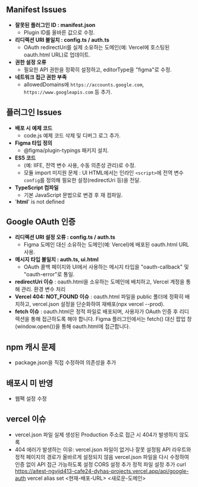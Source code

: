## Manifest Issues

- **잘못된 플러그인 ID : manifest.json**
  - Plugin ID를 올바른 값으로 수정.
- **리디렉션 URI 불일치 : config.ts / auth.ts**
  - OAuth redirectUri를 실제 소유하는 도메인(예: Vercel에 호스팅된 oauth.html URL)로 업데이트.
- **권한 설정 오류**
  - 필요한 API 권한을 정확히 설정하고, editorType을 "figma"로 수정.
- **네트워크 접근 권한 부족**
  - allowedDomains에 `https://accounts.google.com`, `https://www.googleapis.com` 등 추가.

## 플러그인 Issues

- **배포 시 예제 코드**
  - code.js 예제 코드 삭제 및 디버그 로그 추가.
- **Figma 타입 정의**
  - @figma/plugin-typings 패키지 설치.
- **ES5 코드**
  - (예: IIFE, 전역 변수 사용, 수동 의존성 관리)로 수정.
  - 모듈 import 미지원 문제 : UI HTML에서는 인라인 `<script>`에 전역 변수 `config`를 정의해 필요한 설정(redirectUri 등)을 전달.
- **TypeScript 컴파일**
  - 기본 JavaScript 문법으로 변경 후 재 컴파일.
- '**html**' is not defined

## Google OAuth 인증

- **리디렉션 URI 설정 오류 : config.ts / auth.ts**
  - Figma 도메인 대신 소유하는 도메인(예: Vercel)에 배포된 oauth.html URL 사용.
- **메시지 타입 불일치 : auth.ts, ui.html**
  - OAuth 콜백 페이지와 UI에서 사용하는 메시지 타입을 "oauth-callback" 및 "oauth-error"로 통일.
- **redirectUri 이슈** : oauth.html을 소유하는 도메인에 배치하고, Vercel 계정을 통해 관리. 환경 변수 처리
- **Vercel 404: NOT_FOUND 이슈** : oauth.html 파일을 public 폴더에 정확히 배치하고, vercel.json 설정을 단순화하여 재배포(npx vercel --prod).
- **fetch 이슈** : oauth.html은 정적 파일로 배포되며, 사용자가 OAuth 인증 후 리디렉션을 통해 접근하도록 해야 합니다. Figma 플러그인에서는 fetch() 대신 팝업 창(window.open())을 통해 oauth.html에 접근합니다.

## npm 캐시 문제

- package.json을 직접 수정하여 의존성을 추가

## 배포시 미 반영

- 웹팩 설정 수정

## vercel 이슈

- vercel.json 파일 실제 생성된 Production 주소로 접근 시 404가 발생하지 않도록
- 404 에러가 발생하는 이유:
  vercel.json 파일이 없거나 잘못 설정됨
  API 라우트와 정적 페이지의 경로가 올바르게 설정되지 않음
  vercel.json 파일을 다시 수정하여 인증 없이 API 접근 가능하도록 설정
  CORS 설정 추가
  정적 파일 설정 추가
  curl https://aitest-ngvjid413-cafe24-dyhas-projects.vercel.app/api/google-auth
  vercel alias set <현재-배포-URL> <새로운-도메인>

